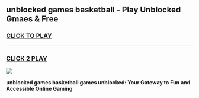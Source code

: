 
## unblocked games basketball - Play Unblocked Gmaes & Free
<h3>
<a href="https://news.freeplayer.one?title=unblocked_games_basketball&ref=16F">CLICK TO PLAY</a></h3>
<hr>

<h3>
<a href="https://news.freeplayer.one?title=unblocked_games_basketball&ref=16F">CLICK 2 PLAY</a>
  
</h3>

<a href="https://news.freeplayer.one?title=unblocked_games_basketball&ref=16F/"><img src="https://clearcache.store/games.png"></a>


**unblocked games basketball games unblocked: Your Gateway to Fun and Accessible Online Gaming**
